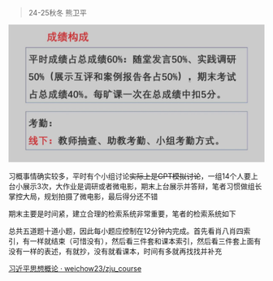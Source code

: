> 24-25秋冬 熊卫平

![xi](https://github.com/liukan6/zju_course/blob/main/image/xi.png "习概分数构成")

习概事情确实较多，平时有个小组讨论~~实际上是GPT模拟讨论~~，一组14个人要上台小展示3次，大作业是调研或者微电影，期末上台展示并答辩，笔者习惯做组长掌控大局，规划拍摄了微电影，最后得分还不错

期末主要是时间紧，建立合理的检索系统非常重要，笔者的检索系统如下

总共五道题十道小题，因此每小题应控制在12分钟内完成。首先看肖八肖四索引，有一样就结束（可惜没有），然后看三件套和课本索引，然后看三件套上面有没有一样的表述，有就抄，没有就看课本，时间有多就再找找并补充

[习近平思想概论 · weichow23/zju_course](https://github.com/weichow23/zju_course/tree/zju_course/%E4%B9%A0%E8%BF%91%E5%B9%B3%E6%80%9D%E6%83%B3%E6%A6%82%E8%AE%BA "weichow的习概资料")
